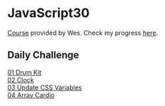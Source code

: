 ﻿# JavaScript30

[Course](https://JavaScript30.com) provided by Wes.
Check my progress [here](https://changclaire30.github.io/javascript30/).

## Daily Challenge

[01 Drum Kit](https://changclaire30.github.io/javascript30/01-JavaScript-Drum-Kit/index-START.html)  
[02 Clock](https://changclaire30.github.io/javascript30/02-JS-and-CSS-Clock/index-START.html)  
[03 Update CSS Variables](https://changclaire30.github.io/javascript30/03-CSS-Variables/index-START.html)  
[04 Array Cardio](https://changclaire30.github.io/javascript30/04-Array-Cardio-Day-1/index-START.html)  
